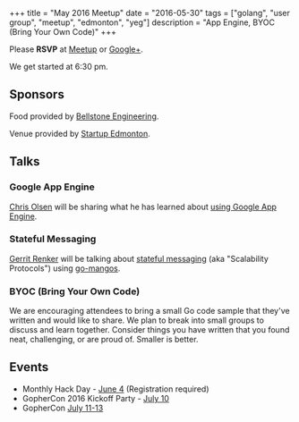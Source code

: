 +++
title = "May 2016 Meetup"
date = "2016-05-30"
tags = ["golang", "user group", "meetup", "edmonton", "yeg"]
description = "App Engine, BYOC (Bring Your Own Code)"
+++

Please **RSVP** at [Meetup](http://www.meetup.com/startupedmonton/events/227020733/) or [Google+](https://plus.google.com/events/cgl9ql88dcn4d56jgp1jr6flqos?authkey=CI3SxKqRtsjJSw).

We get started at 6:30 pm.

## Sponsors 

Food provided by [Bellstone Engineering](http://bellstone.ca/).

Venue provided by [Startup Edmonton](http://www.startupedmonton.com/).

## Talks

### Google App Engine

[Chris Olsen](https://github.com/chrisolsen) will be sharing what he has learned about [using Google App Engine](https://cloud.google.com/appengine/).

### Stateful Messaging

[Gerrit Renker](https://github.com/grrtrr) will be talking about [stateful messaging](http://nanomsg.org/) (aka "Scalability Protocols") using [go-mangos](https://github.com/go-mangos/mangos).

### BYOC (Bring Your Own Code)

We are encouraging attendees to bring a small Go code sample that they've written and would like to share. We plan to break into small groups to discuss and learn together. Consider things you have written that you found neat, challenging, or are proud of. Smaller is better.

## Events

* Monthly Hack Day - [June 4](http://www.meetup.com/startupedmonton/events/231029062/) (Registration required)
* GopherCon 2016 Kickoff Party - [July 10](http://www.meetup.com/Denver-Go-Language-User-Group/events/229341754/)
* GopherCon [July 11-13](https://www.gophercon.com/)
